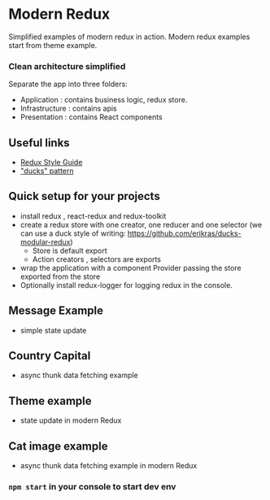 # Modern Redux 

Simplified examples of modern redux in action. Modern redux examples start from theme example.
### Clean architecture simplified

Separate the app into three folders:

 - Application : contains business logic, redux store. 
 - Infrastructure : contains apis 
 - Presentation : contains React components
## Useful links

- [Redux Style Guide](https://redux.js.org/style-guide/style-guide)
- ["ducks" pattern](https://github.com/erikras/ducks-modular-redux)

## Quick setup for your projects

- install redux , react-redux and redux-toolkit 
- create a redux store with one creator, one reducer and one selector (we can use a duck style of writing: https://github.com/erikras/ducks-modular-redux)
  - Store is default export
  - Action creators , selectors are exports
- wrap the application with a component Provider passing the store exported from the store
- Optionally install redux-logger for logging redux in the console.



## Message Example 
- simple state update 
## Country Capital
- async thunk data fetching example  
## Theme example
- state update in modern Redux
## Cat image example
- async thunk data fetching example in modern Redux
### `npm start` in your console to start dev env

